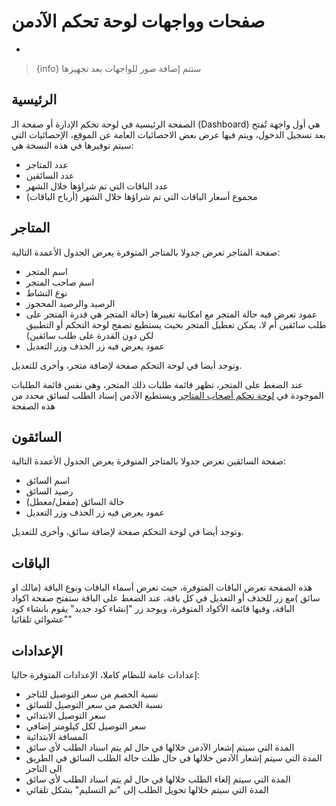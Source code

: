 # صفحات وواجهات لوحة تحكم الآدمن

- 

> {info} ستتم إضافة صور للواجهات بعد تجهيزها

## الرئيسية
الصفحة الرئيسية في لوحة تحكم الإدارة أو صفحة الـ (Dashboard) هي أول واجهة تُفتح بعد تسجيل الدخول، ويتم فيها عرض بعض الاحصائيات
العامة عن الموقع، الإحصائيات التي سيتم توفيرها في هذه النسخة هي:

* عدد المتاجر
* عدد السائقين
* عدد الباقات التي تم شراؤها خلال الشهر
* مجموع أسعار الباقات التي تم شراؤها خلال الشهر (أرباح الباقات)

## المتاجر

صفحة المتاجر تعرض جدولا بالمتاجر المتوفرة يعرض الجدول الأعمدة التالية:
* اسم المتجر
* اسم صاحب المتجر
* نوع النشاط
* الرصيد والرصيد المحجوز
* عمود تعرض فيه حالة المتجر مع امكانية تغييرها (حالة المتجر هي قدرة المتجر على طلب سائقين أم لا، يمكن تعطيل المتجر بحيث يستطيع تصفح لوحة التحكم أو التطبيق لكن دون القدرة على طلب سائقين)
* عمود يعرض فيه زر الحذف وزر التعديل

وتوجد أيضا في لوحة التحكم صفحة لإضافة متجر، وأخرى للتعديل.

عند الضغط على المتجر، تظهر قائمة طلبات ذلك المتجر، وهي نفس قائمة الطلبات الموجودة في [لوحة تحكم أصحاب المتاجر](/{{route}}/{{version}}/UI/store-owner-web)
ويستطيع الآدمن إسناد الطلب لسائق محدد من هذه الصفحة

## السائقون

صفحة السائقين تعرض جدولا بالمتاجر المتوفرة يعرض الجدول الأعمدة التالية:
* اسم السائق
* رصيد السائق
* حالة السائق  (مفعل/معطل)
* عمود يعرض فيه زر الحذف وزر التعديل

وتوجد أيضا في لوحة التحكم صفحة لإضافة سائق، وأخرى للتعديل.

## الباقات
هذه الصفحة تعرض الباقات المتوفرة، حيث تعرض أسماء الباقات  ونوع الباقة (مالك او سائق )مع زر للحذف أو التعديل في كل باقة،
عند الضغط على الباقة ستفتح صفحة اكواد الباقة، وفيها قائمة الأكواد المتوفرة، ويوجد زر "إنشاء كود جديد" يقوم بانشاء كود عشوائي تلقائيا""

## الإعدادات

إعدادات عامة للنظام كاملا، الإعدادات المتوفرة حاليا:

* نسبة الخصم من سعر التوصيل للتاجر
* نسبة الخصم من سعر التوصيل للسائق
* سعر التوصيل الابتدائي
* سعر التوصيل لكل كيلومتر إضافي
* المسافة الابتدائية
* المدة التي سيتم إشعار الآدمن خلالها في حال لم يتم اسناد الطلب لأي سائق
* المدة التي سيتم إشعار الآدمن خلالها في حال ظلت حالة الطلب السائق في الطريق الى التاجر
* المدة التي سيتم إلغاء الطلب خلالها في حال لم يتم اسناد الطلب لأي سائق
* المدة التي سيتم خلالها تحويل الطلب إلى "تم التسليم" بشكل تلقائي